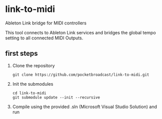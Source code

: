 # link-to-midi
Ableton Link bridge for MIDI controllers

This tool connects to Ableton Link services and bridges the global tempo setting to all connected MIDI Outputs.

## first steps
1. Clone the repository

   ```
   git clone https://github.com/pocketbroadcast/link-to-midi.git
   ```
   
2. Init the submodules
   
   ```
   cd link-to-midi
   git submodule update --init --recursive
   ```
   
3. Compile using the provided .sln (Microsoft Visual Studio Solution) and run
